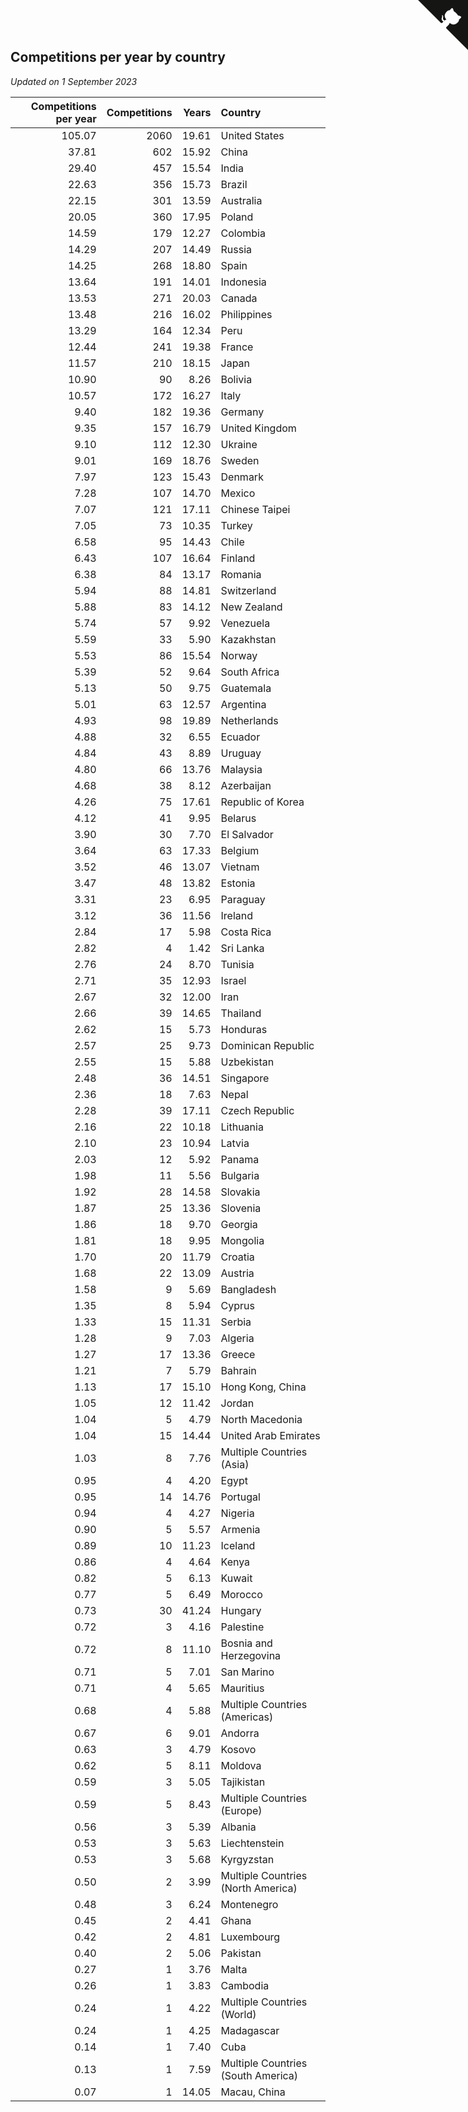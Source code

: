 ## Competitions per year by country

*Updated on  1 September 2023*

| Competitions per year | Competitions | Years | Country |
| ---: | ---: | ---: | :--- |
| 105.07 | 2060 | 19.61 | United States |
| 37.81 | 602 | 15.92 | China |
| 29.40 | 457 | 15.54 | India |
| 22.63 | 356 | 15.73 | Brazil |
| 22.15 | 301 | 13.59 | Australia |
| 20.05 | 360 | 17.95 | Poland |
| 14.59 | 179 | 12.27 | Colombia |
| 14.29 | 207 | 14.49 | Russia |
| 14.25 | 268 | 18.80 | Spain |
| 13.64 | 191 | 14.01 | Indonesia |
| 13.53 | 271 | 20.03 | Canada |
| 13.48 | 216 | 16.02 | Philippines |
| 13.29 | 164 | 12.34 | Peru |
| 12.44 | 241 | 19.38 | France |
| 11.57 | 210 | 18.15 | Japan |
| 10.90 | 90 | 8.26 | Bolivia |
| 10.57 | 172 | 16.27 | Italy |
| 9.40 | 182 | 19.36 | Germany |
| 9.35 | 157 | 16.79 | United Kingdom |
| 9.10 | 112 | 12.30 | Ukraine |
| 9.01 | 169 | 18.76 | Sweden |
| 7.97 | 123 | 15.43 | Denmark |
| 7.28 | 107 | 14.70 | Mexico |
| 7.07 | 121 | 17.11 | Chinese Taipei |
| 7.05 | 73 | 10.35 | Turkey |
| 6.58 | 95 | 14.43 | Chile |
| 6.43 | 107 | 16.64 | Finland |
| 6.38 | 84 | 13.17 | Romania |
| 5.94 | 88 | 14.81 | Switzerland |
| 5.88 | 83 | 14.12 | New Zealand |
| 5.74 | 57 | 9.92 | Venezuela |
| 5.59 | 33 | 5.90 | Kazakhstan |
| 5.53 | 86 | 15.54 | Norway |
| 5.39 | 52 | 9.64 | South Africa |
| 5.13 | 50 | 9.75 | Guatemala |
| 5.01 | 63 | 12.57 | Argentina |
| 4.93 | 98 | 19.89 | Netherlands |
| 4.88 | 32 | 6.55 | Ecuador |
| 4.84 | 43 | 8.89 | Uruguay |
| 4.80 | 66 | 13.76 | Malaysia |
| 4.68 | 38 | 8.12 | Azerbaijan |
| 4.26 | 75 | 17.61 | Republic of Korea |
| 4.12 | 41 | 9.95 | Belarus |
| 3.90 | 30 | 7.70 | El Salvador |
| 3.64 | 63 | 17.33 | Belgium |
| 3.52 | 46 | 13.07 | Vietnam |
| 3.47 | 48 | 13.82 | Estonia |
| 3.31 | 23 | 6.95 | Paraguay |
| 3.12 | 36 | 11.56 | Ireland |
| 2.84 | 17 | 5.98 | Costa Rica |
| 2.82 | 4 | 1.42 | Sri Lanka |
| 2.76 | 24 | 8.70 | Tunisia |
| 2.71 | 35 | 12.93 | Israel |
| 2.67 | 32 | 12.00 | Iran |
| 2.66 | 39 | 14.65 | Thailand |
| 2.62 | 15 | 5.73 | Honduras |
| 2.57 | 25 | 9.73 | Dominican Republic |
| 2.55 | 15 | 5.88 | Uzbekistan |
| 2.48 | 36 | 14.51 | Singapore |
| 2.36 | 18 | 7.63 | Nepal |
| 2.28 | 39 | 17.11 | Czech Republic |
| 2.16 | 22 | 10.18 | Lithuania |
| 2.10 | 23 | 10.94 | Latvia |
| 2.03 | 12 | 5.92 | Panama |
| 1.98 | 11 | 5.56 | Bulgaria |
| 1.92 | 28 | 14.58 | Slovakia |
| 1.87 | 25 | 13.36 | Slovenia |
| 1.86 | 18 | 9.70 | Georgia |
| 1.81 | 18 | 9.95 | Mongolia |
| 1.70 | 20 | 11.79 | Croatia |
| 1.68 | 22 | 13.09 | Austria |
| 1.58 | 9 | 5.69 | Bangladesh |
| 1.35 | 8 | 5.94 | Cyprus |
| 1.33 | 15 | 11.31 | Serbia |
| 1.28 | 9 | 7.03 | Algeria |
| 1.27 | 17 | 13.36 | Greece |
| 1.21 | 7 | 5.79 | Bahrain |
| 1.13 | 17 | 15.10 | Hong Kong, China |
| 1.05 | 12 | 11.42 | Jordan |
| 1.04 | 5 | 4.79 | North Macedonia |
| 1.04 | 15 | 14.44 | United Arab Emirates |
| 1.03 | 8 | 7.76 | Multiple Countries (Asia) |
| 0.95 | 4 | 4.20 | Egypt |
| 0.95 | 14 | 14.76 | Portugal |
| 0.94 | 4 | 4.27 | Nigeria |
| 0.90 | 5 | 5.57 | Armenia |
| 0.89 | 10 | 11.23 | Iceland |
| 0.86 | 4 | 4.64 | Kenya |
| 0.82 | 5 | 6.13 | Kuwait |
| 0.77 | 5 | 6.49 | Morocco |
| 0.73 | 30 | 41.24 | Hungary |
| 0.72 | 3 | 4.16 | Palestine |
| 0.72 | 8 | 11.10 | Bosnia and Herzegovina |
| 0.71 | 5 | 7.01 | San Marino |
| 0.71 | 4 | 5.65 | Mauritius |
| 0.68 | 4 | 5.88 | Multiple Countries (Americas) |
| 0.67 | 6 | 9.01 | Andorra |
| 0.63 | 3 | 4.79 | Kosovo |
| 0.62 | 5 | 8.11 | Moldova |
| 0.59 | 3 | 5.05 | Tajikistan |
| 0.59 | 5 | 8.43 | Multiple Countries (Europe) |
| 0.56 | 3 | 5.39 | Albania |
| 0.53 | 3 | 5.63 | Liechtenstein |
| 0.53 | 3 | 5.68 | Kyrgyzstan |
| 0.50 | 2 | 3.99 | Multiple Countries (North America) |
| 0.48 | 3 | 6.24 | Montenegro |
| 0.45 | 2 | 4.41 | Ghana |
| 0.42 | 2 | 4.81 | Luxembourg |
| 0.40 | 2 | 5.06 | Pakistan |
| 0.27 | 1 | 3.76 | Malta |
| 0.26 | 1 | 3.83 | Cambodia |
| 0.24 | 1 | 4.22 | Multiple Countries (World) |
| 0.24 | 1 | 4.25 | Madagascar |
| 0.14 | 1 | 7.40 | Cuba |
| 0.13 | 1 | 7.59 | Multiple Countries (South America) |
| 0.07 | 1 | 14.05 | Macau, China |


<a href="https://github.com/jonatanklosko/wca_statistics" class="github-corner" aria-label="View source on Github"><svg width="80" height="80" viewBox="0 0 250 250" style="fill:#151513; color:#fff; position: absolute; top: 0; border: 0; right: 0;" aria-hidden="true"><path d="M0,0 L115,115 L130,115 L142,142 L250,250 L250,0 Z"></path><path d="M128.3,109.0 C113.8,99.7 119.0,89.6 119.0,89.6 C122.0,82.7 120.5,78.6 120.5,78.6 C119.2,72.0 123.4,76.3 123.4,76.3 C127.3,80.9 125.5,87.3 125.5,87.3 C122.9,97.6 130.6,101.9 134.4,103.2" fill="currentColor" style="transform-origin: 130px 106px;" class="octo-arm"></path><path d="M115.0,115.0 C114.9,115.1 118.7,116.5 119.8,115.4 L133.7,101.6 C136.9,99.2 139.9,98.4 142.2,98.6 C133.8,88.0 127.5,74.4 143.8,58.0 C148.5,53.4 154.0,51.2 159.7,51.0 C160.3,49.4 163.2,43.6 171.4,40.1 C171.4,40.1 176.1,42.5 178.8,56.2 C183.1,58.6 187.2,61.8 190.9,65.4 C194.5,69.0 197.7,73.2 200.1,77.6 C213.8,80.2 216.3,84.9 216.3,84.9 C212.7,93.1 206.9,96.0 205.4,96.6 C205.1,102.4 203.0,107.8 198.3,112.5 C181.9,128.9 168.3,122.5 157.7,114.1 C157.9,116.9 156.7,120.9 152.7,124.9 L141.0,136.5 C139.8,137.7 141.6,141.9 141.8,141.8 Z" fill="currentColor" class="octo-body"></path></svg></a><style>.github-corner:hover .octo-arm{animation:octocat-wave 560ms ease-in-out}@keyframes octocat-wave{0%,100%{transform:rotate(0)}20%,60%{transform:rotate(-25deg)}40%,80%{transform:rotate(10deg)}}@media (max-width:500px){.github-corner:hover .octo-arm{animation:none}.github-corner .octo-arm{animation:octocat-wave 560ms ease-in-out}}</style>
